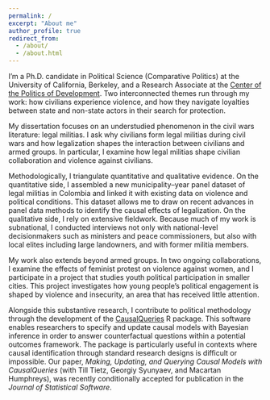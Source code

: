 ```yaml
---
permalink: /
excerpt: "About me"
author_profile: true
redirect_from: 
  - /about/
  - /about.html
---
```


I’m a Ph.D. candidate in Political Science (Comparative Politics) at the University of California, Berkeley, and a Research Associate at the  [Center of the Politics of Development](https://cpd.berkeley.edu/).  Two interconnected themes run through my work: how civilians experience violence, and how they navigate loyalties between state and non-state actors in their search for protection.

My dissertation focuses on an understudied phenomenon in the civil wars literature: legal militias. I ask why civilians form legal militias during civil wars and how legalization shapes the interaction between civilians and armed groups. In particular, I examine how legal militias shape civilian collaboration and violence against civilians.

Methodologically, I triangulate quantitative and qualitative evidence. On the quantitative side, I assembled a new municipality–year panel dataset of legal militias in Colombia and linked it with existing data on violence and political conditions. This dataset allows me to draw on recent advances in panel data methods to identify the causal effects of legalization. On the qualitative side, I rely on extensive fieldwork. Because much of my work is subnational, I conducted interviews not only with national-level decisionmakers such as ministers and peace commissioners, but also with local elites including large landowners, and with former militia members.

My work also extends beyond armed groups. In two ongoing collaborations, I examine the effects of feminist protest on violence against women, and I participate in a project that studies youth political participation in smaller cities. This project investigates how young people’s political engagement is shaped by violence and insecurity, an area that has received little attention.


Alongside this substantive research, I contribute to political methodology through the development of the [CausalQueries](https://github.com/macartan/CausalQueries) R package. This software enables researchers to specify and update causal models with Bayesian inference in order to answer counterfactual questions within a potential outcomes framework. The package is particularly useful in contexts where causal identification through standard research designs is difficult or impossible. Our paper, *Making, Updating, and Querying Causal Models with CausalQueries* (with Till Tietz, Georgiy Syunyaev, and Macartan Humphreys), was recently conditionally accepted for publication in the *Journal of Statistical Software*.







